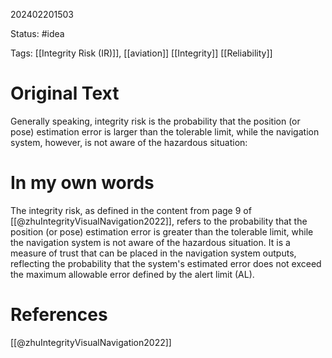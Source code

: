 202402201503

Status: #idea

Tags: [[Integrity Risk (IR)]], [[aviation]] [[Integrity]] [[Reliability]]

# Original Text
Generally speaking, integrity risk is the probability that the position (or pose) estimation error is larger than the tolerable limit, while the navigation system, however, is not aware of the hazardous situation:

# In my own words

The integrity risk, as defined in the content from page 9 of [[@zhuIntegrityVisualNavigation2022]], refers to the probability that the position (or pose) estimation error is greater than the tolerable limit, while the navigation system is not aware of the hazardous situation. It is a measure of trust that can be placed in the navigation system outputs, reflecting the probability that the system's estimated error does not exceed the maximum allowable error defined by the alert limit (AL).
# References
[[@zhuIntegrityVisualNavigation2022]]